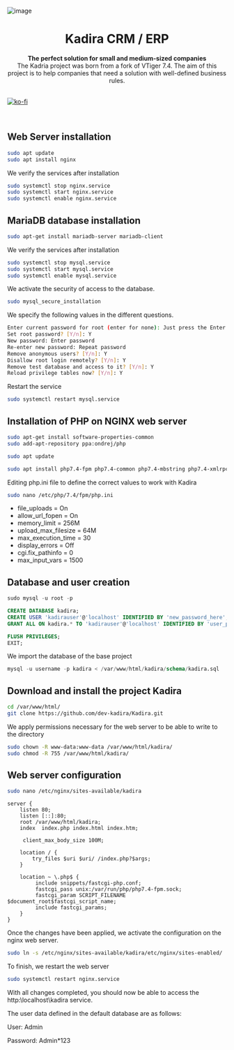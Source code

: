 ![image](https://user-images.githubusercontent.com/89658833/189480151-42ee105c-143b-4697-9cdb-24d54a793279.png)

<div align="center">
  <h1>Kadira CRM / ERP</h1>
</div>
<div align="center">
  <strong>The perfect solution for small and medium-sized companies</strong>
</div>

<div align="center">
The Kadria project was born from a fork of VTiger 7.4. The aim of this project is to help companies that need a solution with well-defined business rules.
</div>

<br>

[![ko-fi](https://ko-fi.com/img/githubbutton_sm.svg)](https://ko-fi.com/V7V7VPS3W)

<br>

## Web Server installation

```bash
sudo apt update
sudo apt install nginx
```
We verify the services after installation

```bash
sudo systemctl stop nginx.service
sudo systemctl start nginx.service
sudo systemctl enable nginx.service
```

## MariaDB database installation

```bash
sudo apt-get install mariadb-server mariadb-client
```
We verify the services after installation

```bash
sudo systemctl stop mysql.service
sudo systemctl start mysql.service
sudo systemctl enable mysql.service
```
We activate the security of access to the database.

```bash
sudo mysql_secure_installation
```
We specify the following values in the different questions.

```bash
Enter current password for root (enter for none): Just press the Enter
Set root password? [Y/n]: Y
New password: Enter password
Re-enter new password: Repeat password
Remove anonymous users? [Y/n]: Y
Disallow root login remotely? [Y/n]: Y
Remove test database and access to it? [Y/n]: Y
Reload privilege tables now? [Y/n]: Y
```

Restart the service

```bash
sudo systemctl restart mysql.service
```

## Installation of PHP on NGINX web server

```bash
sudo apt-get install software-properties-common
sudo add-apt-repository ppa:ondrej/php

sudo apt update

sudo apt install php7.4-fpm php7.4-common php7.4-mbstring php7.4-xmlrpc php7.4-soap php7.4-gd php7.4-xml php7.4-intl php7.4-mysql php7.4-cli php7.4-mcrypt php7.4-ldap php7.4-zip php7.4-curl
```

Editing php.ini file to define the correct values to work with Kadira

```bash
sudo nano /etc/php/7.4/fpm/php.ini
```

- file_uploads = On
- allow_url_fopen = On
- memory_limit = 256M
- upload_max_filesize = 64M
- max_execution_time = 30
- display_errors = Off
- cgi.fix_pathinfo = 0
- max_input_vars = 1500

## Database and user creation

```sql
sudo mysql -u root -p

CREATE DATABASE kadira;
CREATE USER 'kadirauser'@'localhost' IDENTIFIED BY 'new_password_here';
GRANT ALL ON kadira.* TO 'kadirauser'@'localhost' IDENTIFIED BY 'user_password_here' WITH GRANT OPTION;

FLUSH PRIVILEGES;
EXIT;
````

We import the database of the base project

```sql
mysql -u username -p kadira < /var/www/html/kadira/schema/kadira.sql
````

## Download and install the project Kadira

```bash
cd /var/www/html/
git clone https://github.com/dev-kadira/Kadira.git
```
We apply permissions necessary for the web server to be able to write to the directory

```bash
sudo chown -R www-data:www-data /var/www/html/kadira/
sudo chmod -R 755 /var/www/html/kadira/
```

## Web server configuration

```bash
sudo nano /etc/nginx/sites-available/kadira
```

```
server {
    listen 80;
    listen [::]:80;
    root /var/www/html/kadira;
    index  index.php index.html index.htm;

     client_max_body_size 100M;

    location / {
        try_files $uri $uri/ /index.php?$args;        
    }

    location ~ \.php$ {
         include snippets/fastcgi-php.conf;
         fastcgi_pass unix:/var/run/php/php7.4-fpm.sock;
         fastcgi_param SCRIPT_FILENAME $document_root$fastcgi_script_name;
         include fastcgi_params;
    }
}
```

Once the changes have been applied, we activate the configuration on the nginx web server.

```bash
sudo ln -s /etc/nginx/sites-available/kadira/etc/nginx/sites-enabled/
```

To finish, we restart the web server

```bash
sudo systemctl restart nginx.service
```

With all changes completed, you should now be able to access the http:\localhost\kadira service.

The user data defined in the default database are as follows:

User: Admin

Password: Admin*123
